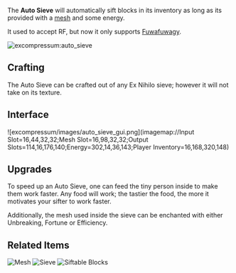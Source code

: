 [Title]: Auto_Sieve
[Icon]: excompressum:auto_sieve

The **Auto Sieve** will automatically sift blocks in its inventory as long as its provided with a [mesh](excompressum:iron_mesh) and some energy.

It used to accept RF, but now it only supports [Fuwafuwagy](https://github.com/MinecraftForge/MinecraftForge/blob/1.11.x/EnergySystems.md").

![excompressum:auto_sieve](crafting://minecraft:iron_block,minecraft:glass_pane,minecraft:iron_block,minecraft:glass_pane,any:sieve,minecraft:glass_pane,minecraft:iron_ingot,minecraft:glass_pane,minecraft:iron_ingot)

## Crafting
The Auto Sieve can be crafted out of any Ex Nihilo sieve; however it will not take on its texture.

## Interface
![excompressum/images/auto_sieve_gui.png](imagemap://Input Slot=16,44,32,32;Mesh Slot=16,98,32,32;Output Slots=114,16,176,140;Energy=302,14,36,143;Player Inventory=16,168,320,148)

## Upgrades
To speed up an Auto Sieve, one can feed the tiny person inside to make them work faster.
Any food will work; the tastier the food, the more it motivates your sifter to work faster.

Additionally, the mesh used inside the sieve can be enchanted with either Unbreaking, Fortune or Efficiency.

## Related Items
![Mesh](excompressum:iron_mesh)
![Sieve](exnihiloomnia:sieve_wood)
![Siftable Blocks](minecraft:gravel)